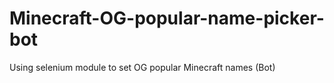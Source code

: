 # Minecraft-OG-popular-name-picker-bot
Using selenium module to set OG popular Minecraft names (Bot)
